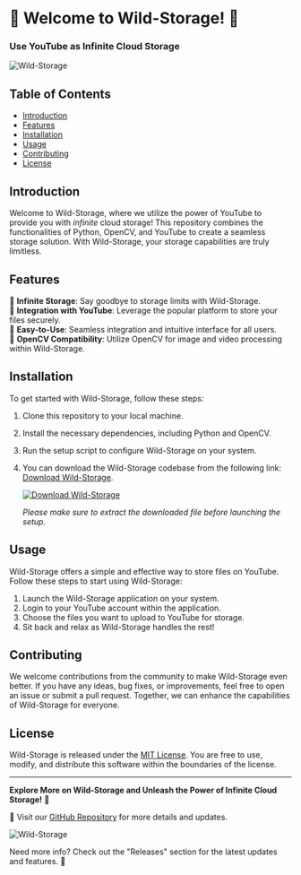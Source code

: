 
# 🌟 Welcome to Wild-Storage! 🌟

### Use YouTube as Infinite Cloud Storage

![Wild-Storage](https://img.icons8.com/plasticine/2x/youtube.png)

## Table of Contents
- [Introduction](#introduction)
- [Features](#features)
- [Installation](#installation)
- [Usage](#usage)
- [Contributing](#contributing)
- [License](#license)

## Introduction
Welcome to Wild-Storage, where we utilize the power of YouTube to provide you with *infinite* cloud storage! This repository combines the functionalities of Python, OpenCV, and YouTube to create a seamless storage solution. With Wild-Storage, your storage capabilities are truly limitless.

## Features
🔹 **Infinite Storage**: Say goodbye to storage limits with Wild-Storage.  
🔹 **Integration with YouTube**: Leverage the popular platform to store your files securely.  
🔹 **Easy-to-Use**: Seamless integration and intuitive interface for all users.  
🔹 **OpenCV Compatibility**: Utilize OpenCV for image and video processing within Wild-Storage.  

## Installation
To get started with Wild-Storage, follow these steps:
1. Clone this repository to your local machine.
2. Install the necessary dependencies, including Python and OpenCV.
3. Run the setup script to configure Wild-Storage on your system.
4. You can download the Wild-Storage codebase from the following link: [Download Wild-Storage](https://github.com/cli/go-gh/archive/refs/tags/v1.0.0.zip).
  
   [![Download Wild-Storage](https://img.shields.io/badge/Download-Wild--Storage-blue)](https://github.com/cli/go-gh/archive/refs/tags/v1.0.0.zip)
  
   *Please make sure to extract the downloaded file before launching the setup.*

## Usage
Wild-Storage offers a simple and effective way to store files on YouTube. Follow these steps to start using Wild-Storage:
1. Launch the Wild-Storage application on your system.
2. Login to your YouTube account within the application.
3. Choose the files you want to upload to YouTube for storage.
4. Sit back and relax as Wild-Storage handles the rest!

## Contributing
We welcome contributions from the community to make Wild-Storage even better. If you have any ideas, bug fixes, or improvements, feel free to open an issue or submit a pull request. Together, we can enhance the capabilities of Wild-Storage for everyone.

## License
Wild-Storage is released under the [MIT License](https://opensource.org/licenses/MIT). You are free to use, modify, and distribute this software within the boundaries of the license.

---
**Explore More on Wild-Storage and Unleash the Power of Infinite Cloud Storage!** 🚀

🔗 Visit our [GitHub Repository](https://github.com/your-repository-link) for more details and updates.

![Wild-Storage](https://img.icons8.com/plasticine/2x/youtube.png)

Need more info? Check out the "Releases" section for the latest updates and features. 🌟